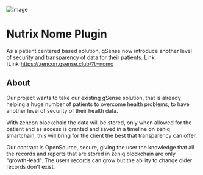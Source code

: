
![image](https://github.com/williancaetano/zencon-nutrix/assets/61142917/c89b4c3c-9e6b-4be5-b1f2-69ba2630bb8f)
# Nutrix Nome Plugin
As a patient centered based solution, gSense now introduce another level of security and transparency of data for their patients.
Link: [Link]https://zencon.gsense.club/?t=nomo

## About
Our project wants to take our existing gSense solution, that is already helping a huge number of patients to overcome health problems, to have another level of security of their health data.

With zencon blockchain the data will be stored, only when allowed for the patient and as access is granted and saved in a timeline on zeniq smartchain, this will bring for the client the best that transparency can offer.

Our contract is OpenSource, secure, giving the user the knowledge that all the records and reports that are stored in zeniq blockchain are only "growth-lead". The users records can grow but the ability to change older records don't exist.
